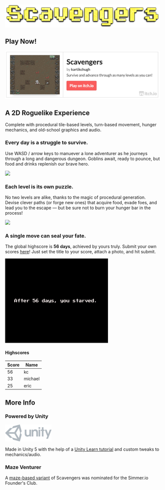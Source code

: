 
![logo](imgs/logo-scavengers.png)

## Play Now!

<a href="https://kartikchugh.itch.io/scavengers">![play](imgs/widget-play.png)</a>

## A 2D Roguelike Experience

Complete with procedural tile-based levels, turn-based movement, hunger mechanics, and old-school graphics and audio.

### Every day is a struggle to survive. 

Use WASD / arrow keys to manuever a lone adventurer as he journeys through a long and dangerous dungeon. Goblins await, ready to pounce, but food and drinks replenish our brave hero.

<img src="imgs/demo-escaping-HD.gif" width="335">

### Each level is its own puzzle.

No two levels are alike, thanks to the magic of procedural generation. Devise clever paths (or forge new ones) that acquire food, evade foes, and lead you to the escape — but be sure not to burn your hunger bar in the process!

<img src="imgs/demo-mining-HD.gif" width="335">

### A single move can seal your fate.

The global highscore is **56 days**, achieved by yours truly. Submit your own scores [here](https://github.com/KartikChugh/Scavengers/issues/new)! Just set the title to your score, attach a photo, and hit submit.

<img src="imgs/demo-die.png" width="335" height="275">

#### Highscores
Score|Name
---|---
56|kc
33|michael
25|eric

## More Info

### Powered by Unity
<img src="imgs/logo-unity.png" width="30%">

Made in Unity 5 with the help of a [Unity Learn tutorial](https://learn.unity.com/project/2d-roguelike-tutorial) and custom tweaks to mechanics/audio.

### Maze Venturer

A [maze-based variant](https://simmer.io/@kc7/maze-venturer/) of Scavengers was nominated for the Simmer.io Founder's Club.
